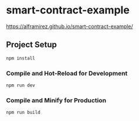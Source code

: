 # smart-contract-example

https://alframirez.github.io/smart-contract-example/


## Project Setup

```sh
npm install
```

### Compile and Hot-Reload for Development

```sh
npm run dev
```

### Compile and Minify for Production

```sh
npm run build
```
